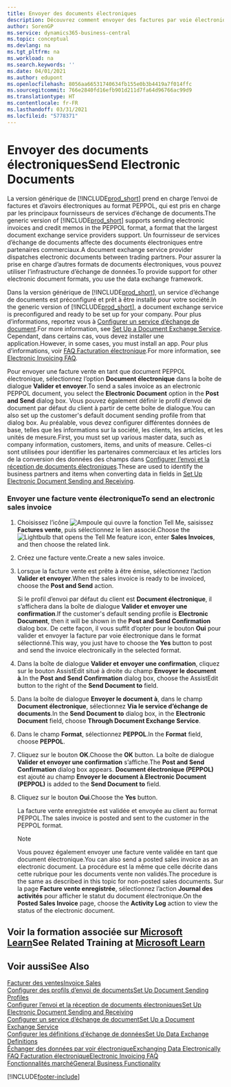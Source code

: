 ```yaml
---
title: Envoyer des documents électroniques
description: Découvrez comment envoyer des factures par voie électronique.
author: SorenGP
ms.service: dynamics365-business-central
ms.topic: conceptual
ms.devlang: na
ms.tgt_pltfrm: na
ms.workload: na
ms.search.keywords: ''
ms.date: 04/01/2021
ms.author: edupont
ms.openlocfilehash: 8056aa66531740634fb155e0b3b4419a7f014ffc
ms.sourcegitcommit: 766e2840fd16efb901d211d7fa64d96766ac99d9
ms.translationtype: HT
ms.contentlocale: fr-FR
ms.lasthandoff: 03/31/2021
ms.locfileid: "5778371"
---
```

# <a name="send-electronic-documents"></a><span data-ttu-id="691e6-103">Envoyer des documents électroniques</span><span class="sxs-lookup"><span data-stu-id="691e6-103">Send Electronic Documents</span></span>

<span data-ttu-id="691e6-104">La version générique de [!INCLUDE[prod_short](includes/prod_short.md)] prend en charge l’envoi de factures et d’avoirs électroniques au format PEPPOL, qui est pris en charge par les principaux fournisseurs de services d’échange de documents.</span><span class="sxs-lookup"><span data-stu-id="691e6-104">The generic version of [!INCLUDE[prod_short](includes/prod_short.md)] supports sending electronic invoices and credit memos in the PEPPOL format, a format that the largest document exchange service providers support.</span></span> <span data-ttu-id="691e6-105">Un fournisseur de services d’échange de documents affecte des documents électroniques entre partenaires commerciaux.</span><span class="sxs-lookup"><span data-stu-id="691e6-105">A document exchange service provider dispatches electronic documents between trading partners.</span></span> <span data-ttu-id="691e6-106">Pour assurer la prise en charge d’autres formats de documents électroniques, vous pouvez utiliser l’infrastructure d’échange de données.</span><span class="sxs-lookup"><span data-stu-id="691e6-106">To provide support for other electronic document formats, you use the data exchange framework.</span></span>  

 <span data-ttu-id="691e6-107">Dans la version générique de [!INCLUDE[prod_short](includes/prod_short.md)], un service d’échange de documents est préconfiguré et prêt à être installé pour votre société.</span><span class="sxs-lookup"><span data-stu-id="691e6-107">In the generic version of [!INCLUDE[prod_short](includes/prod_short.md)], a document exchange service is preconfigured and ready to be set up for your company.</span></span> <span data-ttu-id="691e6-108">Pour plus d’informations, reportez vous à [Configurer un service d’échange de document](across-how-to-set-up-a-document-exchange-service.md).</span><span class="sxs-lookup"><span data-stu-id="691e6-108">For more information, see [Set Up a Document Exchange Service](across-how-to-set-up-a-document-exchange-service.md).</span></span> <span data-ttu-id="691e6-109">Cependant, dans certains cas, vous devez installer une application.</span><span class="sxs-lookup"><span data-stu-id="691e6-109">However, in some cases, you must install an app.</span></span> <span data-ttu-id="691e6-110">Pour plus d’informations, voir [FAQ Facturation électronique](faq-electronic-invoicing.yml).</span><span class="sxs-lookup"><span data-stu-id="691e6-110">For more information, see [Electronic Invoicing FAQ](faq-electronic-invoicing.yml).</span></span>  

 <span data-ttu-id="691e6-111">Pour envoyer une facture vente en tant que document PEPPOL électronique, sélectionnez l’option **Document électronique** dans la boîte de dialogue **Valider et envoyer**.</span><span class="sxs-lookup"><span data-stu-id="691e6-111">To send a sales invoice as an electronic PEPPOL document, you select the **Electronic Document** option in the **Post and Send** dialog box.</span></span> <span data-ttu-id="691e6-112">Vous pouvez également définir le profil d’envoi de document par défaut du client à partir de cette boîte de dialogue.</span><span class="sxs-lookup"><span data-stu-id="691e6-112">You can also set up the customer's default document sending profile from that dialog box.</span></span> <span data-ttu-id="691e6-113">Au préalable, vous devez configurer différentes données de base, telles que les informations sur la société, les clients, les articles, et les unités de mesure.</span><span class="sxs-lookup"><span data-stu-id="691e6-113">First, you must set up various master data, such as company information, customers, items, and units of measure.</span></span> <span data-ttu-id="691e6-114">Celles-ci sont utilisées pour identifier les partenaires commerciaux et les articles lors de la conversion des données des champs dans [Configurer l’envoi et la réception de documents électroniques](across-how-to-set-up-electronic-document-sending-and-receiving.md).</span><span class="sxs-lookup"><span data-stu-id="691e6-114">These are used to identify the business partners and items when converting data in fields in [Set Up Electronic Document Sending and Receiving](across-how-to-set-up-electronic-document-sending-and-receiving.md).</span></span>  

### <a name="to-send-an-electronic-sales-invoice"></a><span data-ttu-id="691e6-115">Envoyer une facture vente électronique</span><span class="sxs-lookup"><span data-stu-id="691e6-115">To send an electronic sales invoice</span></span>

1. <span data-ttu-id="691e6-116">Choisissez l’icône ![Ampoule qui ouvre la fonction Tell Me](media/ui-search/search_small.png "Dites-moi ce que vous voulez faire"), saisissez **Factures vente**, puis sélectionnez le lien associé.</span><span class="sxs-lookup"><span data-stu-id="691e6-116">Choose the ![Lightbulb that opens the Tell Me feature](media/ui-search/search_small.png "Tell me what you want to do") icon, enter **Sales Invoices**, and then choose the related link.</span></span>  

2. <span data-ttu-id="691e6-117">Créez une facture vente.</span><span class="sxs-lookup"><span data-stu-id="691e6-117">Create a new sales invoice.</span></span>  

3. <span data-ttu-id="691e6-118">Lorsque la facture vente est prête à être émise, sélectionnez l’action **Valider et envoyer**.</span><span class="sxs-lookup"><span data-stu-id="691e6-118">When the sales invoice is ready to be invoiced, choose the **Post and Send** action.</span></span>  

     <span data-ttu-id="691e6-119">Si le profil d’envoi par défaut du client est **Document électronique**, il s’affichera dans la boîte de dialogue **Valider et envoyer une confirmation**.</span><span class="sxs-lookup"><span data-stu-id="691e6-119">If the customer's default sending profile is **Electronic Document**, then it will be shown in the **Post and Send Confirmation** dialog box.</span></span> <span data-ttu-id="691e6-120">De cette façon, il vous suffit d’opter pour le bouton **Oui** pour valider et envoyer la facture par voie électronique dans le format sélectionné.</span><span class="sxs-lookup"><span data-stu-id="691e6-120">This way, you just have to choose the **Yes** button to post and send the invoice electronically in the selected format.</span></span>  

4. <span data-ttu-id="691e6-121">Dans la boîte de dialogue **Valider et envoyer une confirmation**, cliquez sur le bouton AssistEdit situé à droite du champ **Envoyer le document à**.</span><span class="sxs-lookup"><span data-stu-id="691e6-121">In the **Post and Send Confirmation** dialog box, choose the AssistEdit button to the right of the **Send Document to** field.</span></span>  

5. <span data-ttu-id="691e6-122">Dans la boîte de dialogue **Envoyer le document à**, dans le champ **Document électronique**, sélectionnez **Via le service d’échange de documents**.</span><span class="sxs-lookup"><span data-stu-id="691e6-122">In the **Send Document to** dialog box, in the **Electronic Document** field, choose **Through Document Exchange Service**.</span></span>  

6. <span data-ttu-id="691e6-123">Dans le champ **Format**, sélectionnez **PEPPOL**.</span><span class="sxs-lookup"><span data-stu-id="691e6-123">In the **Format** field, choose **PEPPOL**.</span></span>  

7. <span data-ttu-id="691e6-124">Cliquez sur le bouton **OK**.</span><span class="sxs-lookup"><span data-stu-id="691e6-124">Choose the **OK** button.</span></span> <span data-ttu-id="691e6-125">La boîte de dialogue **Valider et envoyer une confirmation** s’affiche.</span><span class="sxs-lookup"><span data-stu-id="691e6-125">The **Post and Send Confirmation** dialog box appears.</span></span> <span data-ttu-id="691e6-126">**Document électronique (PEPPOL)** est ajouté au champ **Envoyer le document à**.</span><span class="sxs-lookup"><span data-stu-id="691e6-126">**Electronic Document (PEPPOL)** is added to the **Send Document to** field.</span></span>  

8. <span data-ttu-id="691e6-127">Cliquez sur le bouton **Oui**.</span><span class="sxs-lookup"><span data-stu-id="691e6-127">Choose the **Yes** button.</span></span>  

     <span data-ttu-id="691e6-128">La facture vente enregistrée est validée et envoyée au client au format PEPPOL.</span><span class="sxs-lookup"><span data-stu-id="691e6-128">The sales invoice is posted and sent to the customer in the PEPPOL format.</span></span>  

    > [!NOTE]  
    >  <span data-ttu-id="691e6-129">Vous pouvez également envoyer une facture vente validée en tant que document électronique.</span><span class="sxs-lookup"><span data-stu-id="691e6-129">You can also send a posted sales invoice as an electronic document.</span></span> <span data-ttu-id="691e6-130">La procédure est la même que celle décrite dans cette rubrique pour les documents vente non validés.</span><span class="sxs-lookup"><span data-stu-id="691e6-130">The procedure is the same as described in this topic for non-posted sales documents.</span></span> <span data-ttu-id="691e6-131">Sur la page **Facture vente enregistrée**, sélectionnez l’action **Journal des activités** pour afficher le statut du document électronique.</span><span class="sxs-lookup"><span data-stu-id="691e6-131">On the **Posted Sales Invoice** page, choose the **Activity Log** action to view the status of the electronic document.</span></span>  

## <a name="see-related-training-at-microsoft-learn"></a><span data-ttu-id="691e6-132">Voir la formation associée sur [Microsoft Learn](/learn/modules/electronic-documents-dynamics-365-business-central/index)</span><span class="sxs-lookup"><span data-stu-id="691e6-132">See Related Training at [Microsoft Learn](/learn/modules/electronic-documents-dynamics-365-business-central/index)</span></span>

## <a name="see-also"></a><span data-ttu-id="691e6-133">Voir aussi</span><span class="sxs-lookup"><span data-stu-id="691e6-133">See Also</span></span>

[<span data-ttu-id="691e6-134">Facturer des ventes</span><span class="sxs-lookup"><span data-stu-id="691e6-134">Invoice Sales</span></span>](sales-how-invoice-sales.md)  
[<span data-ttu-id="691e6-135">Configurer des profils d’envoi de documents</span><span class="sxs-lookup"><span data-stu-id="691e6-135">Set Up Document Sending Profiles</span></span>](sales-how-setup-document-send-profiles.md)  
[<span data-ttu-id="691e6-136">Configurer l’envoi et la réception de documents électroniques</span><span class="sxs-lookup"><span data-stu-id="691e6-136">Set Up Electronic Document Sending and Receiving</span></span>](across-how-to-set-up-electronic-document-sending-and-receiving.md)  
[<span data-ttu-id="691e6-137">Configurer un service d’échange de document</span><span class="sxs-lookup"><span data-stu-id="691e6-137">Set Up a Document Exchange Service</span></span>](across-how-to-set-up-a-document-exchange-service.md)  
[<span data-ttu-id="691e6-138">Configurer les définitions d’échange de données</span><span class="sxs-lookup"><span data-stu-id="691e6-138">Set Up Data Exchange Definitions</span></span>](across-how-to-set-up-data-exchange-definitions.md)  
[<span data-ttu-id="691e6-139">Échanger des données par voir électronique</span><span class="sxs-lookup"><span data-stu-id="691e6-139">Exchanging Data Electronically</span></span>](across-data-exchange.md)  
[<span data-ttu-id="691e6-140">FAQ Facturation électronique</span><span class="sxs-lookup"><span data-stu-id="691e6-140">Electronic Invoicing FAQ</span></span>](faq-electronic-invoicing.yml)  
[<span data-ttu-id="691e6-141">Fonctionnalités marché</span><span class="sxs-lookup"><span data-stu-id="691e6-141">General Business Functionality</span></span>](ui-across-business-areas.md)  


[!INCLUDE[footer-include](includes/footer-banner.md)]